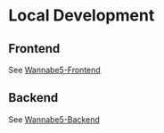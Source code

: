 # Local Development

## Frontend
See [Wannabe5-Frontend](https://github.com/gathering/wannabe5-frontend/blob/main/services/wannabe/README.md)

## Backend
See [Wannabe5-Backend](https://github.com/gathering/wannabe5-backend/blob/main/docs/INSTALL.md)